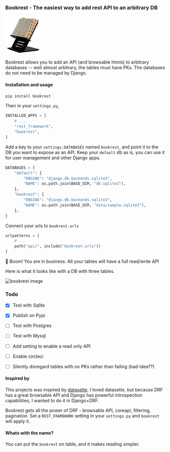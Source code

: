 ### Bookrest - The easiest way to add rest API to an arbitrary DB


![bookrest image](assets/bookrest.jpg)

Bookrest allows you to add an API (and browsable htmls) to arbitrary databases -- well almost arbitrary, the tables must have PKs.
The databases do not need to be managed by Django.


#### Installation and usage


```bash
pip install bookrest
```

Then in your `settings.py`,


```python
INSTALLED_APPS = [
    # ...
    "rest_framework",
    "bookrest",
]
```

Add a key to your `settings.DATABASES` named `bookrest`, and point it to the DB you want to expose as an API. Keep your `default` db as is, you can use it for user management and other Django apps.

```python
DATABASES = {
    "default": {
        "ENGINE": "django.db.backends.sqlite3",
        "NAME": os.path.join(BASE_DIR, "db.sqlite3"),
    },
    "bookrest": {
        "ENGINE": "django.db.backends.sqlite3",
        "NAME": os.path.join(BASE_DIR, "data/sample.sqlite3"),
    },
}
```

Connect your urls to `bookrest.urls`

```python
urlpatterns = [
    # ...
    path("api/", include("bookrest.urls"))
]
```

🚀 Boom! You are in business. All your tables will have a full read/write API

Here is what it looks like with a DB with three tables.

![bookrest image](assets/bookrest.gif)

### Todo

- [X] Test with Sqlite
- [X] Publish on Pypi
- [ ] Test with Postgres
- [ ] Test with Mysql
- [ ] Add setting to enable a read only API
- [ ] Enable circleci
- [ ] Silently disregard tables with no PKs rather than failing (bad idea??)


#### Inspired by

This projects was inspired by [datasette](https://github.com/simonw/datasette). I loved datasette, but because DRF has a great browsable API and Django has powerful introspection capabilities, I wanted to do it in Django+DRF.

Bookrest gets all the power of DRF - browsable API, coreapi, filtering, pagination. Set a `REST_FRAMEWORK` setting in your `settings.py` and `bookrest` will apply it.

#### Whats with the name?

You can put the `bookrest` on table, and it makes reading simpler.
